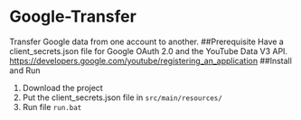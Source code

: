 # Google-Transfer
Transfer Google data from one account to another.
##Prerequisite
Have a client_secrets.json file for Google OAuth 2.0 and the YouTube Data V3 API.
https://developers.google.com/youtube/registering_an_application
##Install and Run
1. Download the project
2. Put the client_secrets.json file in `src/main/resources/`
3. Run file `run.bat`
